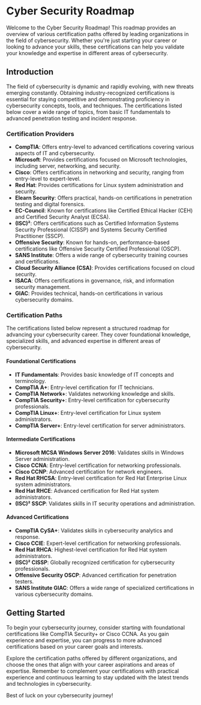 # Cyber Security Roadmap

Welcome to the Cyber Security Roadmap! This roadmap provides an overview of various certification paths offered by leading organizations in the field of cybersecurity. Whether you're just starting your career or looking to advance your skills, these certifications can help you validate your knowledge and expertise in different areas of cybersecurity.

## Introduction

The field of cybersecurity is dynamic and rapidly evolving, with new threats emerging constantly. Obtaining industry-recognized certifications is essential for staying competitive and demonstrating proficiency in cybersecurity concepts, tools, and techniques. The certifications listed below cover a wide range of topics, from basic IT fundamentals to advanced penetration testing and incident response.

### Certification Providers

- **CompTIA**: Offers entry-level to advanced certifications covering various aspects of IT and cybersecurity.
- **Microsoft**: Provides certifications focused on Microsoft technologies, including server, networking, and security.
- **Cisco**: Offers certifications in networking and security, ranging from entry-level to expert-level.
- **Red Hat**: Provides certifications for Linux system administration and security.
- **Elearn Security**: Offers practical, hands-on certifications in penetration testing and digital forensics.
- **EC-Council**: Known for certifications like Certified Ethical Hacker (CEH) and Certified Security Analyst (ECSA).
- **(ISC)²**: Offers certifications such as Certified Information Systems Security Professional (CISSP) and Systems Security Certified Practitioner (SSCP).
- **Offensive Security**: Known for hands-on, performance-based certifications like Offensive Security Certified Professional (OSCP).
- **SANS Institute**: Offers a wide range of cybersecurity training courses and certifications.
- **Cloud Security Alliance (CSA)**: Provides certifications focused on cloud security.
- **ISACA**: Offers certifications in governance, risk, and information security management.
- **GIAC**: Provides technical, hands-on certifications in various cybersecurity domains.

### Certification Paths

The certifications listed below represent a structured roadmap for advancing your cybersecurity career. They cover foundational knowledge, specialized skills, and advanced expertise in different areas of cybersecurity.

#### Foundational Certifications

- **IT Fundamentals**: Provides basic knowledge of IT concepts and terminology.
- **CompTIA A+**: Entry-level certification for IT technicians.
- **CompTIA Network+**: Validates networking knowledge and skills.
- **CompTIA Security+**: Entry-level certification for cybersecurity professionals.
- **CompTIA Linux+**: Entry-level certification for Linux system administrators.
- **CompTIA Server+**: Entry-level certification for server administrators.

#### Intermediate Certifications

- **Microsoft MCSA Windows Server 2016**: Validates skills in Windows Server administration.
- **Cisco CCNA**: Entry-level certification for networking professionals.
- **Cisco CCNP**: Advanced certification for network engineers.
- **Red Hat RHCSA**: Entry-level certification for Red Hat Enterprise Linux system administrators.
- **Red Hat RHCE**: Advanced certification for Red Hat system administrators.
- **(ISC)² SSCP**: Validates skills in IT security operations and administration.

#### Advanced Certifications

- **CompTIA CySA+**: Validates skills in cybersecurity analytics and response.
- **Cisco CCIE**: Expert-level certification for networking professionals.
- **Red Hat RHCA**: Highest-level certification for Red Hat system administrators.
- **(ISC)² CISSP**: Globally recognized certification for cybersecurity professionals.
- **Offensive Security OSCP**: Advanced certification for penetration testers.
- **SANS Institute GIAC**: Offers a wide range of specialized certifications in various cybersecurity domains.

## Getting Started

To begin your cybersecurity journey, consider starting with foundational certifications like CompTIA Security+ or Cisco CCNA. As you gain experience and expertise, you can progress to more advanced certifications based on your career goals and interests.

Explore the certification paths offered by different organizations, and choose the ones that align with your career aspirations and areas of expertise. Remember to complement your certifications with practical experience and continuous learning to stay updated with the latest trends and technologies in cybersecurity.

Best of luck on your cybersecurity journey!


